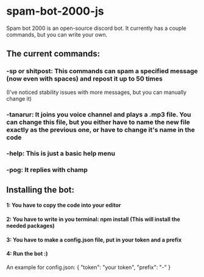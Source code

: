 # spam-bot-2000-js
Spam bot 2000 is an open-source discord bot. It currently has a couple commands, but you can write your own.
## The current commands:
### -sp or shitpost: This commands can spam a specified message (now even with spaces) and repost it up to 50 times
(I've noticed stability issues with more messages, but you can manually change it)
### -tanarur: It joins you voice channel and plays a .mp3 file. You can change this file, but you either have to name the new file exactly as the previous one, or have to change it's name in the code
### -help: This is just a basic help menu
### -pog: It replies with champ
## Installing the bot:
#### 1: You have to copy the code into your editor
#### 2: You have to write in you terminal: npm install (This will install the needed packages)
#### 3: You have to make a config.json file, put in your token and a prefix
#### 4: Run the bot :)

An example for config.json:
{
    "token": "your token",
    "prefix": "-"
}
